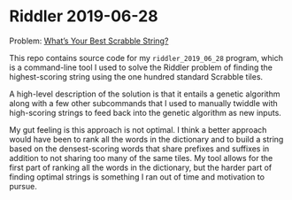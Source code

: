 # Riddler 2019-06-28

Problem: [What’s Your Best Scrabble
String?](https://fivethirtyeight.com/features/whats-your-best-scrabble-string/)

This repo contains source code for my `riddler_2019_06_28` program,
which is a command-line tool I used to solve the Riddler problem of
finding the highest-scoring string using the one hundred standard
Scrabble tiles.

A high-level description of the solution is that it entails a genetic
algorithm along with a few other subcommands that I used to manually
twiddle with high-scoring strings to feed back into the genetic
algorithm as new inputs.

My gut feeling is this approach is not optimal. I think a better
approach would have been to rank all the words in the dictionary and to
build a string based on the densest-scoring words that share prefixes
and suffixes in addition to not sharing too many of the same tiles. My
tool allows for the first part of ranking all the words in the
dictionary, but the harder part of finding optimal strings is something
I ran out of time and motivation to pursue.
